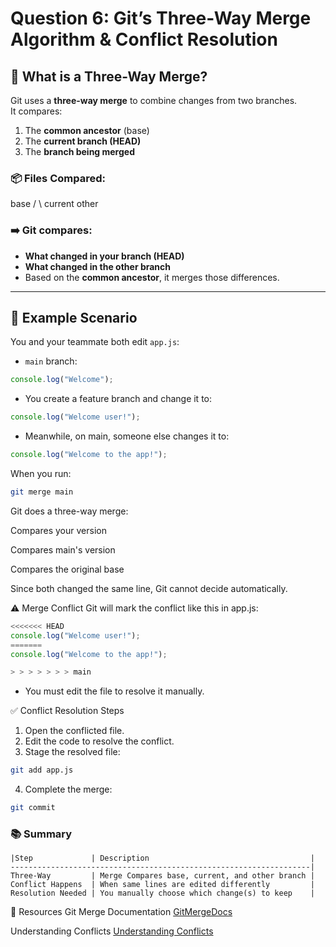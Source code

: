 # Question 6: Git’s Three-Way Merge Algorithm & Conflict Resolution

## 🔁 What is a Three-Way Merge?

Git uses a **three-way merge** to combine changes from two branches.  
It compares:

1. The **common ancestor** (base)
2. The **current branch (HEAD)**
3. The **branch being merged**

### 📦 Files Compared:

base
/ \\
current other

### ➡️ Git compares:

- **What changed in your branch (HEAD)**
- **What changed in the other branch**
- Based on the **common ancestor**, it merges those differences.

---

## 🧠 Example Scenario

You and your teammate both edit `app.js`:

- `main` branch:

```js
console.log("Welcome");
```

- You create a feature branch and change it to:

```js
console.log("Welcome user!");
```

- Meanwhile, on main, someone else changes it to:

```js
console.log("Welcome to the app!");
```

When you run:

```bash
git merge main
```

Git does a three-way merge:

Compares your version

Compares main's version

Compares the original base

Since both changed the same line, Git cannot decide automatically.

⚠️ Merge Conflict
Git will mark the conflict like this in app.js:

```js
<<<<<<< HEAD
console.log("Welcome user!");
=======
console.log("Welcome to the app!");

> > > > > > > main
```

- You must edit the file to resolve it manually.

✅ Conflict Resolution Steps

1. Open the conflicted file.
2. Edit the code to resolve the conflict.
3. Stage the resolved file:

```bash
git add app.js
```

4. Complete the merge:

```bash
git commit
```

### 📚 Summary

```
|Step             | Description                                    |
-------------------------------------------------------------------|
Three-Way         | Merge Compares base, current, and other branch |
Conflict Happens  | When same lines are edited differently         |
Resolution Needed | You manually choose which change(s) to keep    |
```

📘 Resources
Git Merge Documentation
[GitMergeDocs](https://git-scm.com/docs/git-merge)

Understanding Conflicts
[Understanding Conflicts](https://git-scm.com/docs/git-merge)
